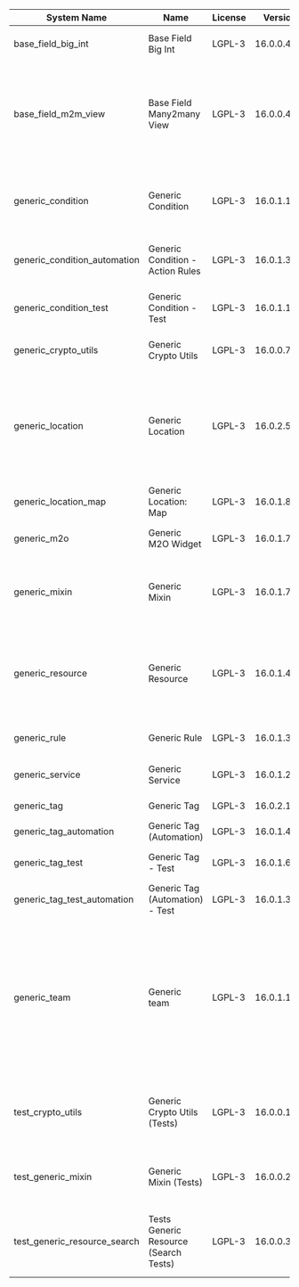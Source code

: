 | System Name | Name | License | Version | Summary | Price |
|---|---|---|---|---|---|
| base_field_big_int | Base Field Big Int | LGPL-3 | 16.0.0.4.0 | BigInt field implementation for Odoo |  |
| base_field_m2m_view | Base Field Many2many View | LGPL-3 | 16.0.0.4.0 | Adds Many2manyView field implementation for Odoo. Useful in cases when m2m relation computed via Postgresql View |  |
| generic_condition | Generic Condition | LGPL-3 | 16.0.1.19.0 | Create generic conditions on which you         can program some logic in Odoo objects |  |
| generic_condition_automation | Generic Condition - Action Rules | LGPL-3 | 16.0.1.3.0 | Generic Conditions (Integration with Action Rules) |  |
| generic_condition_test | Generic Condition - Test | LGPL-3 | 16.0.1.10.0 | Generic Conditions - Tests (do not install manualy) |  |
| generic_crypto_utils | Generic Crypto Utils | LGPL-3 | 16.0.0.7.0 | Technical utils to add encryption to other addons |  |
| generic_location | Generic Location | LGPL-3 | 16.0.2.5.0 | Allows you to make an abstract description of the         objects location relative to the general location         (for example: house3 -> office5 -> room2 -> table5) |  |
| generic_location_map | Generic Location: Map | LGPL-3 | 16.0.1.8.0 | Display locations on map view. |  |
| generic_m2o | Generic M2O Widget | LGPL-3 | 16.0.1.7.0 | Generic Many2one widget |  |
| generic_mixin | Generic Mixin | LGPL-3 | 16.0.1.78.0 | Technical module with generic mixins, that may help to build other modules |  |
| generic_resource | Generic Resource | LGPL-3 | 16.0.1.47.0 | Provides the ability to create and categorize         various resources that can be used in other Odoo modules. |  |
| generic_rule | Generic Rule | LGPL-3 | 16.0.1.3.0 | Adds new top-level menu 'rules' |  |
| generic_service | Generic Service | LGPL-3 | 16.0.1.25.0 | Create and manage service catalog |  |
| generic_tag | Generic Tag | LGPL-3 | 16.0.2.10.0 | Generic tag management. |  |
| generic_tag_automation | Generic Tag (Automation) | LGPL-3 | 16.0.1.4.0 |  |  |
| generic_tag_test | Generic Tag - Test | LGPL-3 | 16.0.1.6.0 | Generic Tag - Tests (do not install manualy) |  |
| generic_tag_test_automation | Generic Tag (Automation) - Test | LGPL-3 | 16.0.1.3.0 |  |  |
| generic_team | Generic team | LGPL-3 | 16.0.1.16.0 | With this module you can create teams and add         users to them, which allows you to perform group         actions (such as assigning a responsible team         instead of one person) while working with Odoo applications. |  |
| test_crypto_utils | Generic Crypto Utils (Tests) | LGPL-3 | 16.0.0.12.0 | Technical module that have to be used to test Generic Crypto Utils module |  |
| test_generic_mixin | Generic Mixin (Tests) | LGPL-3 | 16.0.0.22.0 | Technical module that have to be used to test Generic Mixin module |  |
| test_generic_resource_search | Tests Generic Resource (Search Tests) | LGPL-3 | 16.0.0.3.0 | Technical module that have to be used to test Generic Resource search cases |  |
